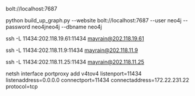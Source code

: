 bolt://localhost:7687

python build_up_graph.py --website bolt://localhost:7687 --user neo4j --password neo4jneo4j --dbname neo4j



ssh -L 11434:202.118.19.61:11434 mayrain@202.118.19.61



ssh -L 11434:202.118.11.9:11434 mayrain@202.118.11.9





ssh -L 11434:202.118.11.25:11434 mayrain@202.118.11.25



netsh interface portproxy add v4tov4 listenport=11434 listenaddress=0.0.0.0 connectport=11434 connectaddress=172.22.231.22 protocol=tcp